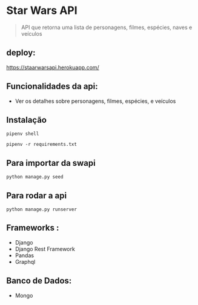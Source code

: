 # Star Wars API
> API que retorna uma lista de personagens, filmes, espécies, naves e veículos


## deploy:
https://staarwarsapi.herokuapp.com/

## Funcionalidades da api:
* Ver os detalhes sobre personagens, filmes, espécies, e veículos


## Instalação 
```
pipenv shell
```
```
pipenv -r requirements.txt
```
## Para importar da swapi
```
python manage.py seed
```

## Para rodar a api
```
python manage.py runserver
```
## Frameworks :
* Django  
* Django Rest Framework
* Pandas
* Graphql
  
## Banco de Dados:
* Mongo
